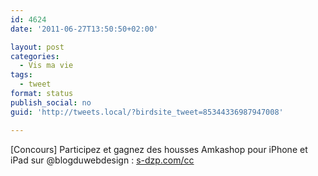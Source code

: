 ```yaml
---
id: 4624
date: '2011-06-27T13:50:50+02:00'

layout: post
categories:
  - Vis ma vie
tags:
  - tweet
format: status
publish_social: no
guid: 'http://tweets.local/?birdsite_tweet=85344336987947008'

---
```


\[Concours\] Participez et gagnez des housses Amkashop pour iPhone et iPad sur @blogduwebdesign : [s-dzp.com/cc](http://s-dzp.com/cc)